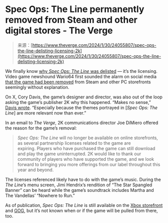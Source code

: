 <!--yml
category: 未分类
date: 2024-05-27 14:45:55
-->

# Spec Ops: The Line permanently removed from Steam and other digital stores - The Verge

> 来源：[https://www.theverge.com/2024/1/30/24055807/spec-ops-the-line-delisting-licensing-2k](https://www.theverge.com/2024/1/30/24055807/spec-ops-the-line-delisting-licensing-2k)

We finally know [why *Spec Ops: The Line* was delisted](/2024/1/30/24055810/even-spec-ops-the-lines-developers-dont-know-whats-going-on) — it’s the licensing. Video game newshound Wario64 first sounded the alarm on social media [that the game had been removed](https://x.com/Wario64/status/1752100767589347450?s=20) from Steam and other PC storefronts seemingly without explanation.

On X, Cory Davis, the game’s designer and director, was also out of the loop asking the game’s publisher 2K why this happened. “Makes no sense,” [Davis wrote](https://twitter.com/Snak3Fist/status/1752134538699088153?s=20). “Especially because the themes portrayed in [*Spec Ops: The Line*] are more relevant now than ever.”

In an email to *The Verge*, 2K communications director Joe DiMiero offered the reason for the game’s removal:

> *Spec Ops: The Line* will no longer be available on online storefronts, as several partnership licenses related to the game are expiring. Players who have purchased the game can still download and play the game uninterrupted. 2K would like to thank our community of players who have supported the game, and we look forward to bringing you more offerings from our label throughout this year and beyond.

The licenses referenced likely have to do with the game’s music. During the *The Line*’s menu screen, Jimi Hendrix’s rendition of “The Star Spangled Banner” can be heard while the game’s soundtrack includes Martha and The Vandellas’ “Nowhere to Run.”

As of publication, *Spec Ops: The Line* is still available on the [Xbox storefront](https://go.redirectingat.com/?xs=1&id=1025X1701640&url=https%3A%2F%2Fwww.xbox.com%2Fen-us%2Fgames%2Fstore%2Fspec-ops-the-line%2Fc160k9cdddcw) and [GOG](https://www.gog.com/en/game/spec_ops_the_line), but it’s not known when or if the game will be pulled from there, too.